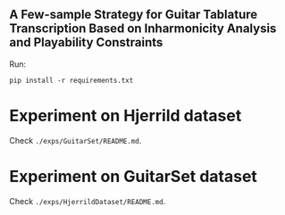 ## A Few-sample Strategy for Guitar Tablature Transcription Based on Inharmonicity Analysis and Playability Constraints

Run:

```
pip install -r requirements.txt
```

# Experiment on Hjerrild dataset

Check ```./exps/GuitarSet/README.md```.

# Experiment on GuitarSet dataset

Check ```./exps/HjerrildDataset/README.md```.
